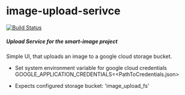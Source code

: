 # image-upload-serivce


[![Build Status](https://travis-ci.org/smartsquare/image-upload.svg?branch=master)](https://travis-ci.org/smartsquare/image-upload)

##### Upload Service for the smart-image project

Simple UI, that uploads an image to a google cloud storage bucket.

- Set system environment variable for google cloud credentials
GOOGLE_APPLICATION_CREDENTIALS=<PathToCredentials.json>

- Expects configured storage bucket: 'image_upload_fs'